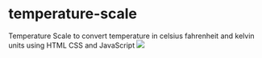 # temperature-scale
Temperature Scale to convert temperature in celsius fahrenheit and kelvin units using HTML CSS and JavaScript
<img src = "[https://nineplanets.org/wp-content/uploads/2019/09/Temperature-Conversion.jpg](https://codingartistweb.com/wp-content/uploads/2021/03/Temp-conv-01.png)https://codingartistweb.com/wp-content/uploads/2021/03/Temp-conv-01.png"/>
